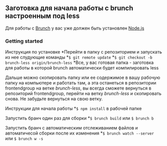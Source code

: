 ## Заготовка для начала работы с brunch настроенным под less

Для работы с [Brunch](http://brunch.io) у вас уже должен быть установлен [Node.js](https://nodejs.org/)

### Getting started
Инструкция по установке
    *Перейти в папку с репозиторием и запускать из нее слудующие команды
    *`$ git remote update`
    *`$ git checkout -b brunch-less origin/brunch-less`
    *Все, у вас готовая папка - заготовка для работы в которой brunch автоматически будет компилировать less

Дальше можно скопировать папку или ее содержимое в вашу рабочую папку на компьютере и работать там, а эта останеться в репозитории frontendgroup на ветке *brunch-less*, вы всегда сможете вернуться в репозиторий frontendgroup, перейти на ветку *brunch-less* и скопировать снова. Не забудьте вернуться на свою ветку.

Инструкции для начала работы
  *`$ npm install` в рабочей папке

Запустить бранч один раз для сборки
  *`$ brunch build` или `$ brunch b`

Запустить бранч с автоматическим отслеживанием файлов и автоматичесой сборки после их изменения
  *`$ brunch watch --server` или `$ brunch w -s`  
    
